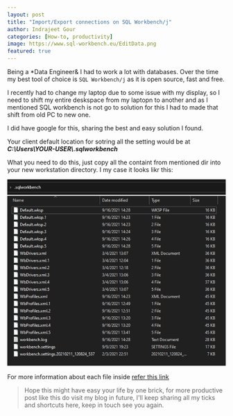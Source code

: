 ```yaml
---
layout: post
title: "Import/Export connections on SQL Workbench/j"
author: Indrajeet Gour
categories: [How-to, productivity]
image: https://www.sql-workbench.eu/EditData.png
featured: true
---
```

Being a *Data Engineer& I had to work a lot with databases. Over the time my best tool of choice is `SQL Workbench/j` as it is open source, fast and free.

I recently had to change my laptop due to some issue with my display, so I need to shift my entire deskspace from my laptopn to another and as I mentioned SQL workbench is not go to solution for this I had to made that shift from old PC to new one.

I did have google for this, sharing the best and easy solution I found.

Your client default location for sotring all the setting would be at __*C:\Users\YOUR-USER\\.sqlworkbench*__

What you need to do this, just copy all the containt from mentioned dir into your new workstation directory. I my case it looks likr this:

![sql-workbeachj-config-dir](../assets/images/sql-workbeachj-config-dir.png)

For more information about each file inside [refer this link](https://www.sql-workbench.eu/manual/install.html#config-dir)

> Hope this might have easy your life by one brick, for more productive post like this do visit my blog in future, I'll keep sharing all my ticks and shortcuts here, keep in touch see you again.